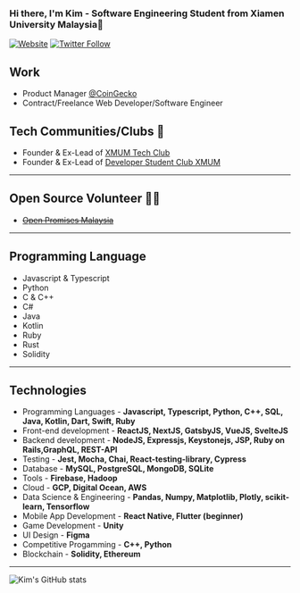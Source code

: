 ### Hi there, I'm Kim - Software Engineering Student from Xiamen University Malaysia👋

[![Website](https://img.shields.io/website?label=sykim.me&style=for-the-badge&url=https%3A%2F%2Fcodestackr.com)](https://sykim.me/)
[![Twitter Follow](https://img.shields.io/twitter/follow/sykim_99?color=1DA1F2&logo=twitter&style=for-the-badge)](https://twitter.com/sykim_99)

## Work

- Product Manager [@CoinGecko](https://www.coingecko.com)
- Contract/Freelance Web Developer/Software Engineer



## Tech Communities/Clubs 👥

- Founder & Ex-Lead of [XMUM Tech Club](https://www.facebook.com/XMUM-Tech-Club-103757291446819/)
- Founder & Ex-Lead of [Developer Student Club XMUM](https://dsc.community.dev/xiamen-university-malaysia-campus/)


---

## Open Source Volunteer 🙋‍♂️

- ~~[Open Promises Malaysia](https://www.openpromises.com/)~~

---

## Programming Language

- Javascript & Typescript
- Python
- C & C++ 
- C# 
- Java
- Kotlin
- Ruby 
- Rust
- Solidity 

---

## Technologies
- Programming Languages - **Javascript, Typescript, Python, C++, SQL, Java, Kotlin, Dart, Swift, Ruby**
- Front-end development - **ReactJS, NextJS, GatsbyJS, VueJS, SvelteJS**
- Backend development - **NodeJS, Expressjs, Keystonejs, JSP, Ruby on Rails,GraphQL, REST-API**
- Testing - **Jest, Mocha, Chai, React-testing-library, Cypress**
- Database - **MySQL, PostgreSQL, MongoDB, SQLite**
- Tools - **Firebase, Hadoop**
- Cloud - **GCP, Digital Ocean, AWS**
- Data Science & Engineering - **Pandas, Numpy, Matplotlib, Plotly, scikit-learn, Tensorflow**
- Mobile App Development - **React Native, Flutter (beginner)**
- Game Development - **Unity**
- UI Design - **Figma**
- Competitive Progamming - **C++, Python**
- Blockchain - **Solidity, Ethereum**

---

![Kim's GitHub stats](https://github-readme-stats.vercel.app/api?username=Kimsy99&show_icons=true&theme=radical)
